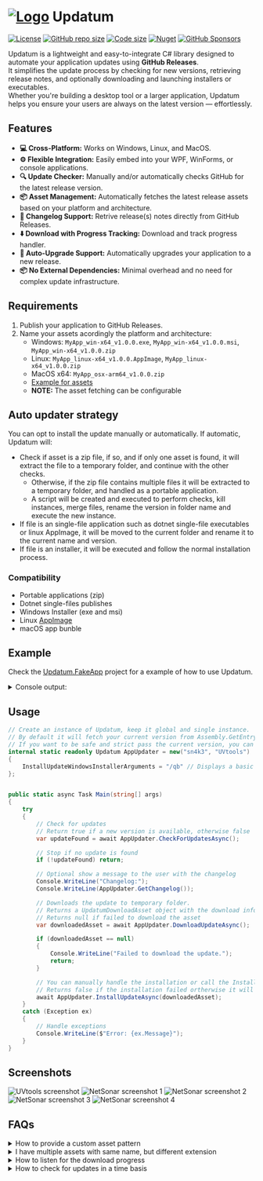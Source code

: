 ﻿# [![Logo](https://raw.githubusercontent.com/sn4k3/Updatum/main/media/Updatum-32.png)](#) Updatum

[![License](https://img.shields.io/github/license/sn4k3/Updatum?style=for-the-badge)](https://github.com/sn4k3/Updatum/blob/master/LICENSE)
[![GitHub repo size](https://img.shields.io/github/repo-size/sn4k3/Updatum?style=for-the-badge)](#)
[![Code size](https://img.shields.io/github/languages/code-size/sn4k3/Updatum?style=for-the-badge)](#)
[![Nuget](https://img.shields.io/nuget/v/Updatum?style=for-the-badge)](https://www.nuget.org/packages/Updatum)
[![GitHub Sponsors](https://img.shields.io/github/sponsors/sn4k3?color=red&style=for-the-badge)](https://github.com/sponsors/sn4k3)

Updatum is a lightweight and easy-to-integrate C# library designed to automate your application updates using **GitHub Releases**.  
It simplifies the update process by checking for new versions, retrieving release notes, and optionally downloading and launching installers or executables.  
Whether you're building a desktop tool or a larger application, Updatum helps you ensure your users are always on the latest version — effortlessly.

## Features

- **💻 Cross-Platform:** Works on Windows, Linux, and MacOS.
- **⚙️ Flexible Integration:** Easily embed into your WPF, WinForms, or console applications.
- **🔍 Update Checker:** Manually and/or automatically checks GitHub for the latest release version.
- **📦 Asset Management:** Automatically fetches the latest release assets based on your platform and architecture.
- **📄 Changelog Support:** Retrive release(s) notes directly from GitHub Releases.
- **⬇️ Download with Progress Tracking:** Download and track progress handler.
- **🔄 Auto-Upgrade Support:** Automatically upgrades your application to a new release.
- **📦 No External Dependencies:** Minimal overhead and no need for complex update infrastructure.

## Requirements

1. Publish your application to GitHub Releases.
1. Name your assets acordingly the platform and architecture:
   - Windows: `MyApp_win-x64_v1.0.0.exe`, `MyApp_win-x64_v1.0.0.msi`, `MyApp_win-x64_v1.0.0.zip`
   - Linux: `MyApp_linux-x64_v1.0.0.AppImage`, `MyApp_linux-x64_v1.0.0.zip`
   - MacOS x64: `MyApp_osx-arm64_v1.0.0.zip`
   - [Example for assets](https://github.com/sn4k3/UVtools/releases/latest)
   - **NOTE:** The asset fetching can be configurable

## Auto updater strategy

You can opt to install the update manually or automatically.
If automatic, Updatum will:

- Check if asset is a zip file, if so, and if only one asset is found, it will extract the file to a temporary folder, and continue with the other checks.
  - Otherwise, if the zip file contains multiple files it will be extracted to a temporary folder, and handled as a portable application.
  - A script will be created and executed to perform checks, kill instances, merge files, rename the version in folder name and execute the new instance.
- If file is an single-file application such as dotnet single-file executables or linux AppImage, it will be moved to the current folder and rename it to the current name and version.
- If file is an installer, it will be executed and follow the normal installation process.

### Compatibility

- Portable applications (zip)
- Dotnet single-files publishes
- Windows Installer (exe and msi)
- Linux [AppImage](https://appimage.org/)
- macOS app bunble

## Example

Check the [Updatum.FakeApp](https://github.com/sn4k3/Updatum/blob/main/Updatum.FakeApp/Program.cs) project for a example of how to use Updatum.

<details>
<summary>Console output:</summary>


```
Checking for updates for sn4k3/UVtools
Updater state changed: CheckingForUpdate
Updater state changed: None
Update found: True

Changelog:
## v5.0.1

> Release date: 12/19/2024 06:56:33 +00:00
> Release diff: 1

- (Fix) Windows MSI: System.IO.Compression.Native is missing when upgrading from 4.4.3 (#957)
- (Fix) Index out of range when saving some file formats (#957)
- (Change) Exposure time finder: Allow using 0 for the normal step in the multiple exposure generator (#958)

---

## v5.0.2

> Release date: 12/19/2024 15:28:39 +00:00
> Release diff: 2

- (Fix) Remove a condition that prevents the new Anycubic file format from being used
- (Upgrade) AvaloniaUI from 11.1.3 to 11.2.2

---

## v5.0.3

> Release date: 12/28/2024 19:22:42 +00:00
> Release diff: 3

- Anycubic file format:
  - (Fix) Reset TSMC values to comply with globals when decoding file and AdvancedMode is disabled (#971)
  - (Fix) Setting the LiftHeight2 was setting the base value to BottomLiftHeight2
  - (Fix) Setting the BottomRetractSpeed was not applying the value in the base property
- Multiple exposure finder:
   - (Fix) Counter triangles not taking all the new left space
   - (Fix) When doing multiple heights the text label always show the base height
- (Improvement) Layer image viewer internal handling
- (Fix) Settings - Send to process: Unable to pick a process file, it was selecting folder instead
- (Fix) Save As can show incorrect file extension description when there are other file formats with the same extension

---

## v5.0.4

> Release date: 01/08/2025 02:45:34 +00:00
> Release diff: 4

- PCB Exposure:
  - (Fix) Polygon primitive vertex count not parsing correctly when having argument (#976)
  - (Fix) Obround aperture to follow the correct implementation (two semicircles connected by parallel lines tangent to their endpoints) (#976)
  - (Fix) Implement the "hole diameter" argument in all apertures (#976)
  - (Fix) Implement the "rotation" argument for the polygon aperture

---

## v5.0.5

> Release date: 01/09/2025 03:19:04 +00:00
> Release diff: 5

- (Add) PrusaSlicer printer: Elegoo Saturn 4 Ultra 16K
- (Improvement) Goo: Implement and support the tilting vat printers
- (Improvement) All shapes in pixel editor will now respect the non-equal pixel pitch and compensate the lower side to print a regular shape, this also affects the polygons on PCB exposure tool and other tools as well
- (Fix) PCB Exposure: Use raw polygons instead of angle aligned polygons to respect the gerber implementation (#976)

---

## v5.0.6

> Release date: 01/31/2025 02:21:16 +00:00
> Release diff: 6

- **PCB Exposure:**
  - (Fix) When importing gerber files via drag and drop to the main window the file was created with 0mm layer height and no exposure set
  - (Fix) Merging multiple gerber files with mirror active was mirroring the image in each draw causing the wrong output (#980)
  - (Fix) Excellon drill format does not load tools when they have spindle parameters [F/C] (#980)
  - (Fix) Excellon drill format to respect the integer and decimal digit count when specifying them (#980)
- **Stress Tower:**
  - (Improvement) Allow to pause and cancel the operation
  - (Improvement) Process layers in a more efficient way to reduce allocations and be able to produce the test without RAM hogging
- (Upgrade) .NET from 9.0.0 to 9.0.1
- (Upgrade) OpenCV from 4.9.0 to 4.10.0

---

## v5.0.7

> Release date: 02/15/2025 20:46:22 +00:00
> Release diff: 7

- **Layer previewer: (#990)**
  - (Add) Shortcuts: Ctrl/? + to zoom in and Ctrl/? - to zoom out in the layer previewer
  - (Add) Allow to horizontal scroll the image with the mouse dispacement buttons and/or wheel (Only for mouse with such buttons)
  - (Add) Hold Ctrl key while use the mouse wheel to vertical scroll the image instead of zoom
  - (Add) Zoom behavior: Zoom with pre-defined levels or native incremental zoom (Configurable in settings, default: Levels)
  - (Add) Zoom debounce time to prevent the zoom to be triggered multiple times when using a trackpad (Configurable in settings, default: 20ms)
- (Improvement) Linux: Show app icon on AppImage after integration with the desktop environment
- (Fix) Unable to find PrusaSlicer >= 2.9.0 on Linux (Flatpak folder change) (#1000)
- (Fix) PrusaSlicer: Anycubic Photon Mono M7 Max incorrect extension (#995)
- (Upgrade) .NET from 9.0.1 to 9.0.2
- (Upgrade) AvaloniaUI from 11.2.3 to 11.2.4

---

## v5.0.8

> Release date: 03/10/2025 04:05:17 +00:00
> Release diff: 8

- (Fix) Ignore "org.freedesktop.DBus.Error.ServiceUnknown" exception to prevent crash on Linux (#964)
- (Upgrade) AvaloniaUI from 11.2.3 to 11.2.4

---

## v5.0.9

> Release date: 04/04/2025 00:14:04 +00:00
> Release diff: 9

- (Add) PrusaSlicer printer: Elegoo Mars 5 Ultra (#1006)
- (Fix) Ignore the "org.freedesktop.DBus.Error.UnknownMethod" exception to prevent crash on Linux (#964)
- (Fix) Goo: Bad print when using tilting VAT printer (#1013)
- (Upgrade) .NET from 9.0.2 to 9.0.3
- (Upgrade) AvaloniaUI from 11.2.5 to 11.2.6

---

## v5.1.0

> Release date: 04/22/2025 01:40:17 +00:00
> Release diff: 10

- (Add) Pixel Arithmetic - Brightness Step: Mutates the initial brightness with a step that is added/subtracted to the current value dependent on the processed layer count (#1014)
- (Fix) Anycubic ZIP: Implement the missing fields from manifest file and allow to tune TSMC and regular global values (#1018)
- (Fix) Handle floating precision error when calculating the `PerLayerSettings` flag (#1013)
- (Fix) Linux: Pixel editor drawing cursor preview not visible (#1019)
- (Fix) Use `async Task` instead of `async void` where possible
- (Improvement) Use some refactorings for NET 9.0 features
- (Change) Compile openCV with lower linux requirement (#1015)
- (Upgrade) .NET from 9.0.3 to 9.0.4
- (Upgrade) AvaloniaUI from 11.2.6 to 11.3.0-beta2

---

## v5.1.1

> Release date: 05/09/2025 19:04:22 +00:00
> Release diff: 11

- (Fix) Anycubic ZIP: `System.InvalidOperationException: Sequence contains no elements` when having empty layers (#1023)
- (Improvement) CTB and GOO: Set all lift properties instead some of them for the tilting vat printers
- (Improvement) Convert most Linq to ZLinq
- (Upgrade) AvaloniaUI from 11.3.0-beta2 to 11.3.0

---


Do you want to download the v5.1.1 update? (y/yes/n/no)
y
Downloading UVtools_win-x64_v5.1.1.msi...
Updater state changed: DownloadingUpdate
Downloaded: 0 MB / 78.16 MB  (0 %)
Downloaded: 20.01 MB / 78.16 MB  (25.6 %)
Downloaded: 40.8 MB / 78.16 MB  (52.2 %)
Downloaded: 61.66 MB / 78.16 MB  (78.89 %)
Downloaded: 78.16 MB / 78.16 MB  (100 %)
Updater state changed: None
Download finished: C:\Users\tiago\AppData\Local\Temp\UVtools_win-x64_v5.1.1.msi
Do you want to install the update? (y/yes/n/no)
```

</details>

## Usage


```csharp
// Create an instance of Updatum, keep it global and single instance.
// By default it will fetch your current version from Assembly.GetEntryAssembly().GetName().Version
// If you want to be safe and strict pass the current version, you can set 3rd argument as: Assembly.GetExecutingAssembly().GetName().Version
internal static readonly Updatum AppUpdater = new("sn4k3", "UVtools")
{
    InstallUpdateWindowsInstallerArguments = "/qb" // Displays a basic user interface for MSI package
};


public static async Task Main(string[] args)
{
    try
    {
        // Check for updates
        // Return true if a new version is available, otherwise false
        var updateFound = await AppUpdater.CheckForUpdatesAsync();

        // Stop if no update is found
        if (!updateFound) return;

        // Optional show a message to the user with the changelog
        Console.WriteLine("Changelog:");
        Console.WriteLine(AppUpdater.GetChangelog());

        // Downloads the update to temporary folder.
        // Returns a UpdatumDownloadAsset object with the download information
        // Returns null if failed to download the asset
        var downloadedAsset = await AppUpdater.DownloadUpdateAsync();

        if (downloadedAsset == null)
        {
            Console.WriteLine("Failed to download the update.");
            return;
        }

        // You can manually handle the installation or call the Install method:
        // Returns false if the installation failed ortherwise it will never return true as the process will be terminated to complete the installation.
        await AppUpdater.InstallUpdateAsync(downloadedAsset);
    }
    catch (Exception ex)
    {
        // Handle exceptions
        Console.WriteLine($"Error: {ex.Message}");
    }
}
```

## Screenshots


![UVtools screenshot](https://raw.githubusercontent.com/sn4k3/Updatum/main/media/assets/UVtools_screenshot.png)
![NetSonar screenshot 1](https://raw.githubusercontent.com/sn4k3/Updatum/main/media/assets/NetSonar_screenshot_no_updates.png)
![NetSonar screenshot 2](https://raw.githubusercontent.com/sn4k3/Updatum/main/media/assets/NetSonar_screenshot_update_found.png)
![NetSonar screenshot 3](https://raw.githubusercontent.com/sn4k3/Updatum/main/media/assets/NetSonar_screenshot_update_changelog.png)
![NetSonar screenshot 4](https://raw.githubusercontent.com/sn4k3/Updatum/main/media/assets/NetSonar_screenshot_update_download.png)

## FAQs

<details>
<summary>How to provide a custom asset pattern</summary>

### Customize the asset pattern

Your asset naming convention may differ from the default one, and you can customize the asset fetcher to suit your needs.  
By using the property `AssetRegexPattern` you can provide a regex pattern to match your assets.

```cssharp
// Expect assets to be named like: MyApp_winx64_v1.0.0
AppUpdater.AssetRegexPattern = $"{RuntimeInformation.RuntimeIdentifier.Replace("-", string.Empty)}";
```
</details>



<details>
<summary>I have multiple assets with same name, but different extension</summary>

### Customize the asset extension filter

If you have multiple assets with the same name but different extensions, 
for example `MyApp_win-x64_v1.0.0.zip` (The portable) and `MyApp_win-x64_v1.0.0.msi` (The installer),
you can use the `AssetExtensionFilter` property to filter them out.  
You will require some sort of file included in the application folder to know if user is running the portable or the installer version.
If you omit this step, the first asset will be used.


```cssharp
if (IsPortableApp) AppUpdater.AssetExtensionFilter = "zip";
```

**Notes:** 

- The `AssetRegexPattern` can also be used for the same porpose, but it is not recommended.
</details>



<details>
<summary>How to listen for the download progress</summary>

### Listen for the download progress

If you using a binding framework like WPF, WinUI or Avalonia, you can use the properties directly:
- `DownloadedMegabytes` to bind to a progress bar text
- `DownloadTotalSizeMegabytes` to bind to a progress bar text
- `DownloadedPercentage` to bind to a progress bar
- Example: {0} / {1} Megabytes

As all properties raises changes the UI will reflect changes on such frameworks.  
If you require to listen for the download progress or redirect the value, you can subscribe `PropertyChanged` event.

```csharp
private static void AppUpdaterOnPropertyChanged(object? sender, PropertyChangedEventArgs e)
{
    if (e.PropertyName == nameof(Updatum.DownloadedPercentage))
    {
        Console.WriteLine($"Downloaded: {AppUpdater.DownloadedMegabytes} MB / {AppUpdater.DownloadTotalSizeMegabytes} MB  ({AppUpdater.DownloadedPercentage} %)");
    }
}
```

**Notes:**

- The frequency of progress change can be adjusted with: `DownloadProgressUpdateFrequencySeconds`
</details>

<details>
<summary>How to check for updates in a time basis</summary>

### Check for updates in a time basis

You can make use of built-in timer object: `AutoUpdateCheckTimer` and listen for `UpdateFound` event.

```csharp
AppUpdater.AutoUpdateCheckTimer.Interval = TimeSpan.FromHours(1).TotalMilliseconds;
AppUpdater.AutoUpdateCheckTimer.Start();
```
</details>